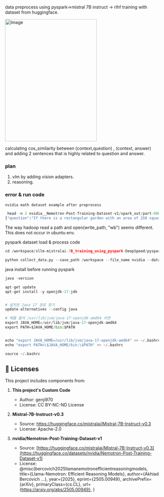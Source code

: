 data preprocess using pyspark->mistral 7B instruct -> rlhf training with dataset from huggingface.<br>

<img width="300" height="400" alt="Image" src="https://github.com/user-attachments/assets/978e3e16-9e02-43f9-bc7c-90ff7ffc0026" />

calculating cos_similarity between (context,question) , (context, answer) and adding 2 sentences that is highly related to question and answer.

### plan ###
1. vlm by adding vision adapters.
2. reasoning.

### error & run code ###
```python
nvidia math dataset example after preprocess

 head -n 2 nvidia__Nemotron-Post-Training-Dataset-v1/spark_out/part-00000*.json | tail -n 1
{"question":"If there is a rectangular garden with an area of 250 square meters next to a building and fenced on three sides, with the building acting as the fourth fence, and if the side of the garden parallel to the building has length \\( x \\) meters, express the amount of fencing required as a function of \\( x \\).","expected_answer":"","output_cleaned":"<think> I have a problem about a rectangular garden next to a building. The garden has an area of 250 square meters and is fenced on three sides, with the building acting as the fourth side. The side parallel to the building is length \\( x \\) meters, and I need to express the amount of fencing required as a function of \\( x \\). First, visualize this. There's a rectangle with one side against a building, so we only need to fence the other three sides. The side parallel to the building is given as \\( x \\). Let me denote the other side as \\( y \\). So, the area is length times width, which is \\( x \\times y = 250 \\) square meters. Now, the fencing is only on three sides. Since the building is acting as one side, probably the side parallel to it doesn't need fencing, but we need to fence the two lengths and the one width opposite the building. I need to be careful. Assume that the building is along one of the lengths. Typically, in such problems, the building is along the width or the length, but here it specifies that the side parallel to the building is \\( x \\). So, let's say the building is along one side, and the side parallel to it is also of length \\( x \\), so that's the opposite side. Then, the two other sides are perpendicular to the building, each of length, say, \\( y \\). So, the fencing required would be for the two sides of length \\( y \\) and the one side of length \\( x \\) that's opposite the building. The side against the building doesn't need fencing. So, total fencing \\( F = x + 2y \\) meters. Now, I know that the area is \\( x \\times y = 250 \\). So, I can express \\( y \\) in terms of \\( x \\): \\( y = \\frac{250}{x} \\). Then, substitute into the fencing equation: \\( F = x + 2 \\times \\frac{250}{x} = x + \\frac{500}{x} \\). Is that it? It seems straightforward. But let me double-check. The problem says \"the side of the garden parallel to the building has length \\( x \\) meters.\" So, yes, \\( x \\) is the length parallel to the building, and since the building is one side, we don't fence that, but we do fence the opposite side, which is also length \\( x \\), and the two ends, each of length \\( y \\). So, fencing is \\( x + 2y \\), and with area \\( xy = 250 \\), so \\( F(x) = x + \\frac{500}{x} \\). I recall that sometimes people might confuse which sides are being fenced, but I think this is correct. Let me denote: let the length parallel to the building be \\( l = x \\), and the width perpendicular to the building be \\( w \\). Area \\( A = l \\times w = x w = 250 \\). Fencing: since building is along one length, we fence the other length (opposite) and the two widths. So yes, fencing \\( F = l + 2w = x + 2w \\). Since \\( w = \\frac{250}{x} \\), so \\( F = x + 2 \\times \\frac{250}{x} = x + \\frac{500}{x} \\). I think that's the function. The problem asks to express the amount of fencing required as a function of \\( x \\), and this seems to be it. Is there any constraint on \\( x \\)? Probably \\( x > 0 \\), but since it's a length, and area is positive, \\( x \\) should be positive. But for the function, we don't need to specify domain unless asked. So, the function is \\( F(x) = x + \\frac{500}{x} \\). I should write it neatly. Sometimes they write it as a single fraction, but it's not necessary. I can write it as \\( F(x) = \\frac{x^2 + 500}{x} \\), but that's more complicated. Better to leave it as \\( x + \\frac{500}{x} \\). Now, the answer should be in a box. So, I think that's it. But let me make sure about the sides. Suppose the building is along the width. But the problem says \"the side parallel to the building has length \\( x \\)\", so if the building is along a width, but typically, the side parallel to it would be the opposite width, but then the lengths would be perpendicular. But in that case, if building is along one width, say of length \\( w \\), then side parallel is the opposite width, also \\( w \\), so \\( x = w \\), and lengths are, say, \\( l \\), area \\( l \\times w = l x = 250 \\). Fencing: if building is along one width, then we need to fence the other width (opposite) and the two lengths. So fencing \\( F = w + 2l = x + 2l \\), but since \\( l = \\frac{250}{x} \\), same as before: \\( F = x + 2 \\times \\frac{250}{x} = x + \\frac{500}{x} \\). Same thing! Whether the building is along the length or the width, as long as \\( x \\) is the dimension parallel to the building, it works out the same. Because in both interpretations, the fencing includes the side opposite the building and the two adjacent sides. So, no issue. Therefore, the function is \\( F(x) = x + \\frac{500}{x} \\). I think that's the answer. </think>The garden is rectangular with an area of 250 square meters, and the building acts as one side, so fencing is required for the other three sides. The side parallel to the building is given as \\(x\\) meters. Let the length parallel to the building be \\(x\\) and the width perpendicular to the building be \\(y\\). The area is given by: \\[ x \\cdot y = 250 \\] Solving for \\(y\\): \\[ y = \\frac{250}{x} \\] The fencing is required for the side opposite the building (length \\(x\\)) and the two widths perpendicular to the building (each of length \\(y\\)). Thus, the total fencing required is: \\[ F = x + 2y \\] Substitute \\(y = \\frac{250}{x}\\): \\[ F = x + 2 \\left( \\frac{250}{x} \\right) = x + \\frac{500}{x} \\] Therefore, the amount of fencing required as a function of \\(x\\) is: \\[ F(x) = x + \\frac{500}{x} \\] \\boxed{F(x) = x + \\dfrac{500}{x}}"}
```
The way hadoop read a path and open(write_path, "wb") seems different.
This does not occur in ubuntu env.

pyspark dataset load & process code
```python
cd /workspace/sllm-mistralai-7B_training_using_pyspark-DeepSpeed/pyspark_data_load

python collect_data.py --save_path /workspace --file_name nvidia --dataset_name nvidia/Nemotron-Post-Training-Dataset-v1 --sample_ratio 0.1
```

java install before running pyspark
```python
java -version

apt-get update
apt-get install -y openjdk-17-jdk


# 설치된 Java 17 경로 찾기
update-alternatives --config java

# 예를 들어 /usr/lib/jvm/java-17-openjdk-amd64 라면
export JAVA_HOME=/usr/lib/jvm/java-17-openjdk-amd64
export PATH=$JAVA_HOME/bin:$PATH


echo "export JAVA_HOME=/usr/lib/jvm/java-17-openjdk-amd64" >> ~/.bashrc
echo "export PATH=\$JAVA_HOME/bin:\$PATH" >> ~/.bashrc

source ~/.bashrc
```

## 📜 Licenses

This project includes components from:

1. **This project's Custom Code**
   - Author: genji970
   - License: CC BY-NC-ND License

2. **Mistral-7B-Instruct-v0.3**
   - Source: https://huggingface.co/mistralai/Mistral-7B-Instruct-v0.3
   - License: Apache-2.0
  
3. **nvidia/Nemotron-Post-Training-Dataset-v1**
   - Source: [https://huggingface.co/mistralai/Mistral-7B-Instruct-v0.3](https://huggingface.co/datasets/nvidia/Nemotron-Post-Training-Dataset-v1)
   - License: @misc{bercovich2025llamanemotronefficientreasoningmodels,
      title={Llama-Nemotron: Efficient Reasoning Models}, 
      author={Akhiad Bercovich ...},
      year={2025},
      eprint={2505.00949},
      archivePrefix={arXiv},
      primaryClass={cs.CL},
      url={https://arxiv.org/abs/2505.00949}, 
}

